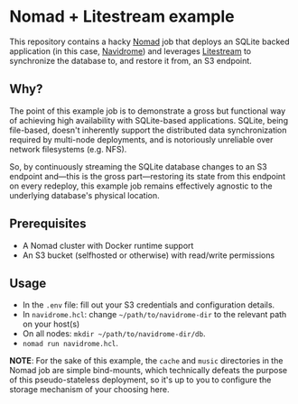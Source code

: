 # Nomad + Litestream example

This repository contains a hacky [Nomad](https://www.nomadproject.io) job that deploys an SQLite backed application (in this case, [Navidrome](https://github.com/navidrome/navidrome)) and leverages [Litestream](https://litestream.io) to synchronize the database to, and restore it from, an S3 endpoint.

## Why?

The point of this example job is to demonstrate a gross but functional way of achieving high availability with SQLite-based applications. SQLite, being file-based, doesn't inherently support the distributed data synchronization required by multi-node deployments, and is notoriously unreliable over network filesystems (e.g. NFS).

So, by continuously streaming the SQLite database changes to an S3 endpoint and—this is the gross part—restoring its state from this endpoint on every redeploy, this example job remains effectively agnostic to the underlying database's physical location.

## Prerequisites

+ A Nomad cluster with Docker runtime support
+ An S3 bucket (selfhosted or otherwise) with read/write permissions

## Usage

+ In the `.env` file: fill out your S3 credentials and configuration details.
+ In `navidrome.hcl`: change `~/path/to/navidrome-dir` to the relevant path on your host(s)
+ On all nodes: `mkdir ~/path/to/navidrome-dir/db`.
+ `nomad run navidrome.hcl`.

**NOTE**: For the sake of this example, the `cache` and `music` directories in the Nomad job are simple bind-mounts, which technically defeats the purpose of this pseudo-stateless deployment, so it's up to you to configure the storage mechanism of your choosing here.
